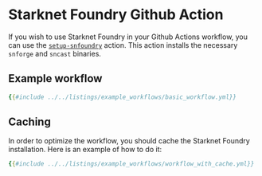 # Starknet Foundry Github Action

If you wish to use Starknet Foundry in your Github Actions workflow, you can use the [`setup-snfoundry`](https://github.com/foundry-rs/setup-snfoundry) action. This action installs the necessary `snforge` and `sncast` binaries.

## Example workflow

```yml
{{#include ../../listings/example_workflows/basic_workflow.yml}}
```

## Caching

In order to optimize the workflow, you should cache the Starknet Foundry installation. Here is an example of how to do it:

```yaml
{{#include ../../listings/example_workflows/workflow_with_cache.yml}}
```
